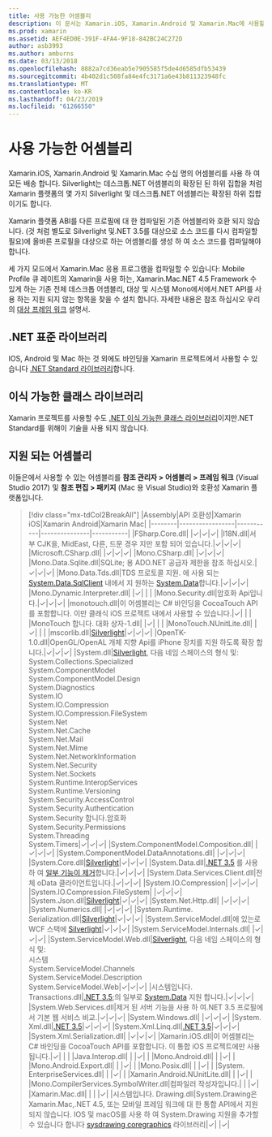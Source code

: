 ```yaml
---
title: 사용 가능한 어셈블리
description: 이 문서는 Xamarin.iOS, Xamarin.Android 및 Xamarin.Mac에 사용할 수 있는 어셈블리를 나열합니다. .NET Standard 라이브러리 및 이식 가능한 클래스 라이브러리에 대 한 설명서도 연결 됩니다.
ms.prod: xamarin
ms.assetid: AEF4ED0E-391F-4FA4-9F18-842BC24C272D
author: asb3993
ms.author: amburns
ms.date: 03/13/2018
ms.openlocfilehash: 8882a7cd36eab5e7905585f5de4d6585dfb53439
ms.sourcegitcommit: 4b402d1c508fa84e4fc3171a6e43b811323948fc
ms.translationtype: MT
ms.contentlocale: ko-KR
ms.lasthandoff: 04/23/2019
ms.locfileid: "61266550"
---
```

# <a name="available-assemblies"></a>사용 가능한 어셈블리

Xamarin.iOS, Xamarin.Android 및 Xamarin.Mac 수십 명의 어셈블리를 사용 하 여 모든 배송 합니다. Silverlight는 데스크톱.NET 어셈블리의 확장된 된 하위 집합을 처럼 Xamarin 플랫폼의 몇 가지 Silverlight 및 데스크톱.NET 어셈블리는 확장된 하위 집합 이기도 합니다.

Xamarin 플랫폼 ABI를 다른 프로필에 대 한 컴파일된 기존 어셈블리와 호환 되지 않습니다. (것 처럼 별도로 Silverlight 및.NET 3.5를 대상으로 소스 코드를 다시 컴파일할 필요)에 올바른 프로필을 대상으로 하는 어셈블리를 생성 하 여 소스 코드를 컴파일해야 합니다.

세 가지 모드에서 Xamarin.Mac 응용 프로그램을 컴파일할 수 있습니다: Mobile Profile 큐 레이트의 Xamarin을 사용 하는, Xamarin.Mac.NET 4.5 Framework 수 있게 하는 기존 전체 데스크톱 어셈블리, 대상 및 시스템 Mono에서에서.NET API를 사용 하는 지원 되지 않는 항목을 찾을 수 설치 합니다. 자세한 내용은 참조 하십시오 우리의 [대상 프레임 워크](~/mac/platform/target-framework.md) 설명서.

## <a name="net-standard-libraries"></a>.NET 표준 라이브러리

IOS, Android 및 Mac 하는 것 외에도 바인딩을 Xamarin 프로젝트에서 사용할 수 있습니다 [.NET Standard 라이브러리](~/cross-platform/app-fundamentals/net-standard.md)합니다.

## <a name="portable-class-libraries"></a>이식 가능한 클래스 라이브러리

Xamarin 프로젝트를 사용할 수도 [.NET 이식 가능한 클래스 라이브러리](~/cross-platform/app-fundamentals/pcl.md)이지만.NET Standard를 위해이 기술을 사용 되지 않습니다.

## <a name="supported-assemblies"></a>지원 되는 어셈블리

이들은에서 사용할 수 있는 어셈블리를 **참조 관리자 > 어셈블리 > 프레임 워크** (Visual Studio 2017) 및 **참조 편집 > 패키지** (Mac 용 Visual Studio)와 호환성 Xamarin 플랫폼입니다.

> [!div class="mx-tdCol2BreakAll"]
> |Assembly|API 호환성|Xamarin iOS|Xamarin Android|Xamarin Mac|
> |--------|-----------------|-----------|---------------|-----------|
> |FSharp.Core.dll| |✓|✓|✓|
> |l18N.dll|서 부 CJK을, MidEast, 다른, 드문 경우 지만 포함 되어 있습니다.|✓|✓|✓|
> |Microsoft.CSharp.dll| |✓|✓|✓|
> |Mono.CSharp.dll| |✓|✓|✓|
> |Mono.Data.Sqlite.dll|SQLite; 용 ADO.NET 공급자 제한을 참조 하십시오.|✓|✓|✓|
> |Mono.Data.Tds.dll|TDS 프로토콜 지원. 에 사용 되는 [System.Data.SqlClient](xref:System.Data.SqlClient) 내에서 지 원하는 [System.Data](xref:System.Data)합니다.|✓|✓|✓|
> |Mono.Dynamic.&#8203;Interpreter.dll| |✓| | |
> |Mono.Security.dll|암호화 Api입니다.|✓|✓|✓|
> |monotouch.dll|이 어셈블리는 C# 바인딩을 CocoaTouch API를 포함합니다. 이만 클래식 iOS 프로젝트 내에서 사용할 수 있습니다.|✓| | |
> |MonoTouch 합니다. &#8203;대화 상자-1.dll| |✓| | |
> |MonoTouch.&#8203;NUnitLite.dll| |✓| | |
> |mscorlib.dll|[Silverlight](https://msdn.microsoft.com/library/cc838194(VS.95).aspx)|✓|✓|✓|
> |OpenTK-1.0.dll|OpenGL/OpenAL 개체 지향 Api를 iPhone 장치를 지원 하도록 확장 합니다.|✓|✓|✓|
> |System.dll|[Silverlight](https://msdn.microsoft.com/library/cc838194(VS.95).aspx), 다음 네임 스페이스의 형식 및:<br />System.Collections.Specialized<br />System.&#8203;ComponentModel<br />System.ComponentModel.Design<br />System.Diagnostics<br />System.IO<br />System.IO.Compression<br />System.IO.Compression.FileSystem<br />System.Net<br />System.Net.Cache<br />System.Net.Mail<br />System.Net.Mime<br />System.Net.&#8203;NetworkInformation<br />System.Net.Security<br />System.Net.Sockets<br />System.Runtime.&#8203;InteropServices<br />System.Runtime.Versioning<br />System.Security.&#8203;AccessControl<br />System.Security.Authentication<br />System.Security 합니다. &#8203;암호화<br />System.Security.Permissions<br />System.Threading<br />System.Timers|✓|✓|✓|
> |System.&#8203;ComponentModel.&#8203;Composition.dll| |✓|✓|✓|
> |System.&#8203;ComponentModel.&#8203;DataAnnotations.dll| |✓|✓|✓|
> |System.Core.dll|[Silverlight](https://msdn.microsoft.com/library/cc838194(VS.95).aspx)|✓|✓|✓|
> |System.Data.dll|[.NET 3.5](https://msdn.microsoft.com/library/ms229335.aspx) 를 사용 하 여 [일부 기능이 제거](~/ios/data-cloud/system.data.md)합니다.|✓|✓|✓|
> |System.Data.&#8203;Services.&#8203;Client.dll|전체 oData 클라이언트입니다.|✓|✓|✓|
> |System.IO.&#8203;Compression| |✓|✓|✓|
> |System.IO.&#8203;Compression.&#8203;FileSystem| |✓|✓|✓|
> |System.Json.dll|[Silverlight](https://msdn.microsoft.com/library/cc838194(VS.95).aspx)|✓|✓|✓|
> |System.Net.&#8203;Http.dll| |✓|✓|✓|
> |System.&#8203;Numerics.dll| |✓|✓|✓|
> |System.Runtime.&#8203;Serialization.dll|[Silverlight](https://msdn.microsoft.com/library/cc838194(VS.95).aspx)|✓|✓|✓|
> |System.&#8203;ServiceModel.dll|에 있는로 WCF 스택에 [Silverlight](https://msdn.microsoft.com/library/cc838194(VS.95).aspx)|✓|✓|✓|
> |System.&#8203;ServiceModel.&#8203;Internals.dll| |✓|✓|✓|
> |System.&#8203;ServiceModel.&#8203;Web.dll|[Silverlight](https://msdn.microsoft.com/library/cc838194(VS.95).aspx), 다음 네임 스페이스의 형식 및: <br />시스템<br />System.ServiceModel.Channels<br />System.ServiceModel.Description<br />System.ServiceModel.Web|✓|✓|✓|
> |시스템입니다. &#8203;Transactions.dll|[.NET 3.5](https://msdn.microsoft.com/library/ms229335.aspx);의 일부로 [System.Data](~/ios/data-cloud/system.data.md) 지원 합니다.|✓|✓|✓|
> |System.Web.&#8203;Services.dll|제거 된 서버 기능을 사용 하 여.NET 3.5 프로필에서 기본 웹 서비스 비교.|✓|✓|✓|
> |System.&#8203;Windows.dll| |✓|✓|✓|
> |System.&#8203;Xml.dll|[.NET 3.5](https://msdn.microsoft.com/library/ms229335.aspx)|✓|✓|✓|
> |System.Xml.&#8203;Linq.dll|[.NET 3.5](https://msdn.microsoft.com/library/ms229335.aspx)|✓|✓|✓|
> |System.Xml.Serialization.dll| |✓|✓|✓|
> |Xamarin.iOS.dll|이 어셈블리는 C# 바인딩을 CocoaTouch API를 포함합니다. 이 통합 iOS 프로젝트에만 사용 됩니다.|✓| | |
> |Java.Interop.dll| | |✓| |
> |Mono.Android.dll| | |✓| |
> |Mono.Android.&#8203;Export.dll| | |✓| |
> |Mono.Posix.dll| | |✓| |
> |System.&#8203;EnterpriseServices.dll| | |✓| |
> |Xamarin.Android.&#8203;NUnitLite.dll| | |✓| |
> |Mono.CompilerServices.&#8203;SymbolWriter.dll|컴파일러 작성자입니다.| | |✓|
> |Xamarin.Mac.dll| | | |✓|
> |시스템입니다. &#8203;Drawing.dll|System.Drawing은 Xamarin.Mac,.NET 4.5, 또는 모바일 프레임 워크에 대 한 통합 API에서 지원 되지 않습니다. IOS 및 macOS를 사용 하 여 System.Drawing 지원을 추가할 수 있습니다 합니다 [sysdrawing coregraphics](https://github.com/mono/sysdrawing-coregraphics) 라이브러리|✓| |✓|
